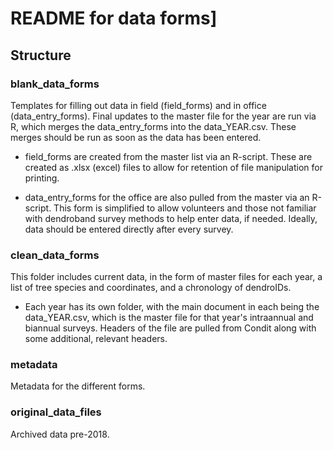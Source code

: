 # README for data forms]

## Structure

### blank_data_forms

Templates for filling out data in field (field_forms) and in office (data_entry_forms). Final updates to the master file for the year are run via R, which merges the data_entry_forms into the data_YEAR.csv. These merges should be run as soon as the data has been entered.

- field_forms are created from the master list via an R-script. These are created as .xlsx (excel) files to allow for retention of file manipulation for printing.

- data_entry_forms for the office are also pulled from the master via an R-script. This form is simplified to allow volunteers and those not familiar with dendroband survey methods to help enter data, if needed. Ideally, data should be entered directly after every survey.

### clean_data_forms

This folder includes current data, in the form of master files for each year, a list of tree species and coordinates, and a chronology of dendroIDs.

- Each year has its own folder, with the main document in each being the data_YEAR.csv, which is the master file for that year's intraannual and biannual surveys. Headers of the file are pulled from Condit along with some additional, relevant headers.

### metadata

Metadata for the different forms.

### original_data_files

Archived data pre-2018. 